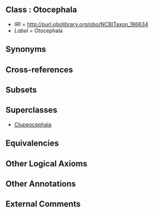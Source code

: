 
## Class : Otocephala

 * *IRI* = http://purl.obolibrary.org/obo/NCBITaxon_186634
 * *Label* = Otocephala

## Synonyms


## Cross-references


## Subsets


## Superclasses

 * [Clupeocephala](../../NCBITaxon/25/NCBITaxon_186625.md)

## Equivalencies


## Other Logical Axioms


## Other Annotations


## External Comments


